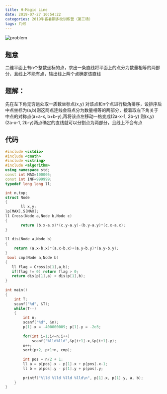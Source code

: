 ```yaml
---
title: H-Magic Line
date: 2019-07-27 10:54:22
categories: 2019牛客暑期多校训练营（第三场）
tags: 几何
---
```


![problem](problem.png)

## 题意

二维平面上有n个整数坐标的点，求出一条直线将平面上的点分为数量相等的两部分，且线上不能有点，输出线上两个点确定该直线

## 题解：
先在左下角无穷远处取一质数坐标点(x,y)  对该点和n个点进行极角排序，设排序后中点坐标为(a,b)则这两点连线会将点分为数量相等的两部分，接着取左下角关于中点的对称点(a+a-x, b+b-y),再将该点左移动一格变成(2a-x-1, 2b-y)
则(x,y) (2a-x-1, 2b-y)两点确定的直线就可以分割点为两部分，且线上不会有点
## 代码
```cpp
#include <cstdio>
#include <cmath>
#include <cstring>
#include <algorithm>
using namespace std;
const int MAX=100005;
const int INF=999999;
typedef long long ll;

int n,top;
struct Node
{
       ll x,y;
}p[MAX],S[MAX];
ll Cross(Node a,Node b,Node c)
{
       return (b.x-a.x)*(c.y-a.y)-(b.y-a.y)*(c.x-a.x);
}
  
ll dis(Node a,Node b)
{
    return (a.x-b.x)*(a.x-b.x)+(a.y-b.y)*(a.y-b.y);
}
 bool cmp(Node a,Node b)
{  
   ll flag = Cross(p[1],a,b);
   if(flag != 0) return flag > 0;
   return dis(p[1],a) < dis(p[1],b); 
}
  
int main()
{
    int T;
    scanf("%d", &T);
    while(T--)
    {
        int n;
        scanf("%d", &n);
        p[1].x = -400000009; p[1].y = -2e3;
 
        for(int i=1;i<=n;i++)
            scanf("%lld%lld",&p[i+1].x,&p[i+1].y);
        n++;
        sort(p+2, p+1+n, cmp);
         
        int pos = n/2 + 1;
        ll a = p[pos].x - p[1].x + p[pos].x-1;
        ll b = p[pos].y - p[1].y + p[pos].y;
 
        printf("%lld %lld %lld %lld\n", p[1].x, p[1].y, a, b);
    }
}
```

